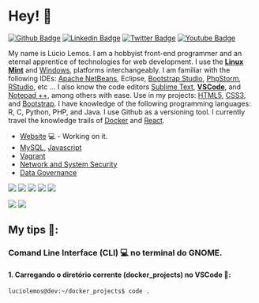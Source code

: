 # Hey! 👤

[![Github Badge](https://img.shields.io/badge/-Github-000?style=flat-square&logo=Github&logoColor=white&link=https://github.com/luciolemos)](https://github.com/luciolemos)
[![Linkedin Badge](https://img.shields.io/badge/-LinkedIn-blue?style=flat-square&logo=Linkedin&logoColor=white&link=https://www.linkedin.com/in/lucio-lemos-a550441a1/)](https://www.linkedin.com/in/lucio-lemos-a550441a1/)
[![Twitter Badge](https://img.shields.io/badge/-Twitter-1ca0f1?style=flat-square&labelColor=1ca0f1&logo=twitter&logoColor=white&link=https://twitter.com/lucciolemos)](https://twitter.com/lucciolemos)
[![Youtube Badge](https://img.shields.io/badge/-YouTube-ff0000?style=flat-square&labelColor=ff0000&logo=youtube&logoColor=white&link=https://studio.youtube.com/channel/UCrNM1nr2nw0lSqMD10m6rLw)](#)

My name is Lúcio Lemos. I am a hobbyist front-end programmer and an eternal apprentice of technologies for web development.
I use the [**Linux Mint**](https://linuxmint.com/) and [Windows](https://www.microsoft.com/pt-br/windows/), platforms interchangeably. I am familiar with the following IDEs: [Apache NetBeans](https://netbeans.apache.org/), Eclipse, [Bootstrap Studio](https://bootstrapstudio.io/), [PhpStorm](https://www.jetbrains.com/pt-br/phpstorm/), [RStudio](https://www.r-project.org/), etc ...
I also know the code editors [Sublime Text](https://www.sublimetext.com/), [**VSCode**](https://code.visualstudio.com/), and [Notepad ++](https://notepad-plus-plus.org/), among others with ease.
Use in my projects: [HTML5](https://developer.mozilla.org/pt-BR/docs/Web/Guide/HTML/HTML5), [CSS3](https://developer.mozilla.org/pt-BR/docs/Web/CSS), and [Bootstrap](https://getbootstrap.com/).
I have knowledge of the following programming languages: R, C, Python, PHP, and Java.
I use Github as a versioning tool.
I currently travel the knowledge trails of [Docker](https://docs.docker.com/) and [React](https://pt-br.reactjs.org/).

- [Website](https://www.luciolemos.com) 💻 - Working on it.
- [MySQL](#), [Javascript](#)
- [Vagrant](#)
- [Network and System Security](#)
- [Data Governance](#)

[![](https://img.shields.io/badge/HTML-5-blue)](#) 
[![](https://img.shields.io/badge/CSS-3-red)](#) 
[![](https://img.shields.io/badge/Bootstrap-5-orange)](#)
[![](https://img.shields.io/badge/Linux_Mint-20.1-orange)](#)
[![](https://img.shields.io/badge/Windows-10-blue)](#)

[![](https://img.shields.io/badge/-Joomla_CMS-red)](#) 
[![](https://img.shields.io/badge/-Wordpress-blue)](#) 
## My tips 📌: 
### Comand Line Interface (CLI) 💻 no terminal do GNOME.
#### 1. Carregando o diretório corrente (docker_projects) no VSCode 📙:
    luciolemos@dev:~/docker_projects$ code .
